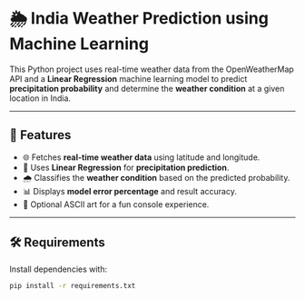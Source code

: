 # 🌦️ India Weather Prediction using Machine Learning

This Python project uses real-time weather data from the OpenWeatherMap API and a **Linear Regression** machine learning model to predict **precipitation probability** and determine the **weather condition** at a given location in India.

---

## 📌 Features

- 🌐 Fetches **real-time weather data** using latitude and longitude.
- 🤖 Uses **Linear Regression** for **precipitation prediction**.
- 🌧️ Classifies the **weather condition** based on the predicted probability.
- 📊 Displays **model error percentage** and result accuracy.
- 🎨 Optional ASCII art for a fun console experience.

---

## 🛠️ Requirements

Install dependencies with:

```bash
pip install -r requirements.txt
